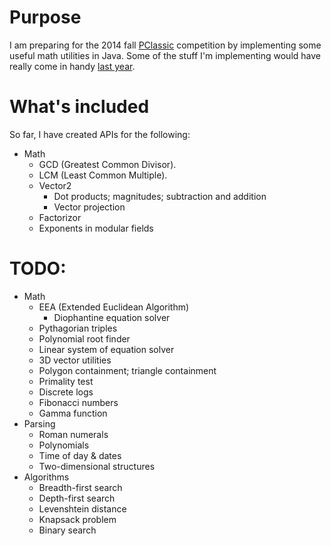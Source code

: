 # Purpose

I am preparing for the 2014 fall [PClassic](http://pclassic.org) competition by implementing some useful math utilities in Java. Some of the stuff I'm implementing would have really come in handy [last year](https://github.com/unixpickle/PClassic-2013f).

# What's included

So far, I have created APIs for the following:

 * Math
   * GCD (Greatest Common Divisor).
   * LCM (Least Common Multiple).
   * Vector2
     * Dot products; magnitudes; subtraction and addition
     * Vector projection
   * Factorizor
   * Exponents in modular fields

# TODO:

 * Math
   * EEA (Extended Euclidean Algorithm)
     * Diophantine equation solver
   * Pythagorian triples
   * Polynomial root finder
   * Linear system of equation solver
   * 3D vector utilities
   * Polygon containment; triangle containment
   * Primality test
   * Discrete logs
   * Fibonacci numbers
   * Gamma function
 * Parsing
   * Roman numerals
   * Polynomials
   * Time of day & dates
   * Two-dimensional structures
 * Algorithms
   * Breadth-first search
   * Depth-first search
   * Levenshtein distance
   * Knapsack problem
   * Binary search
